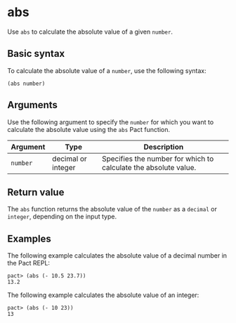 # abs

Use `abs` to calculate the absolute value of a given `number`.

## Basic syntax

To calculate the absolute value of a `number`, use the following syntax:

```pact
(abs number)
```

## Arguments

Use the following argument to specify the `number` for which you want to calculate the absolute value using the `abs` Pact function.

| Argument | Type | Description |
| --- | --- | --- |
| `number` | decimal or integer | Specifies the number for which to calculate the absolute value. |

## Return value

The `abs` function returns the absolute value of the `number` as a `decimal` or `integer`, depending on the input type.

## Examples

The following example calculates the absolute value of a decimal number in the Pact REPL:

```pact
pact> (abs (- 10.5 23.7))
13.2
```

The following example calculates the absolute value of an integer:

```pact
pact> (abs (- 10 23))
13
```
